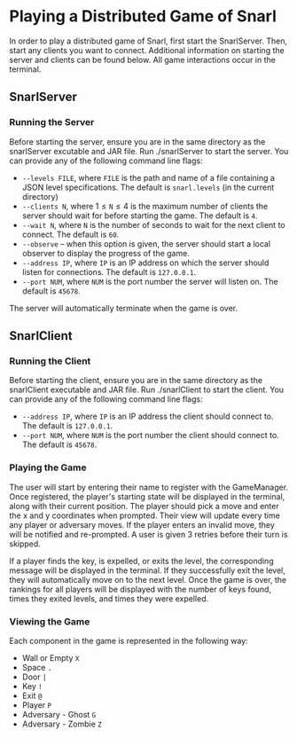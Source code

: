 # Playing a Distributed Game of Snarl #

In order to play a distributed game of Snarl, first start the SnarlServer. Then, start any clients you want to connect. Additional information on starting the server and clients can be found below. All game interactions occur in the terminal.

## SnarlServer ## 

### Running the Server ###
Before starting the server, ensure you are in the same directory as the snarlServer excutable and JAR file. Run ./snarlServer to start the server. You can provide any of the following command line flags:

* `--levels FILE`, where `FILE` is the path and name of a file containing a JSON level specifications. The default is `snarl.levels` (in the current directory)
* `--clients N`, where 1 ≤ `N` ≤ 4 is the maximum number of clients the server should wait for before starting the game. The default is `4`.
* `--wait N`, where `N` is the number of seconds to wait for the next client to connect. The default is `60`.
* `--observe` – when this option is given, the server should start a local observer to display the progress of the game.
* `--address IP`, where `IP` is an IP address on which the server should listen for connections. The default is `127.0.0.1`.
* `--port NUM`, where `NUM` is the port number the server will listen on. The default is `45678`.

The server will automatically terminate when the game is over.  

## SnarlClient

### Running the Client
Before starting the client, ensure you are in the same directory as the snarlClient executable and JAR file. Run ./snarlClient to start the client. You can provide any of the following command line flags:

* `--address IP`, where `IP` is an IP address the client should connect to. The default is `127.0.0.1`.
* `--port NUM`, where `NUM` is the port number the client should connect to. The default is `45678`.

### Playing the Game
The user will start by entering their name to register with the GameManager. Once registered, the player's starting state will be displayed in the terminal, along with their current position. The player should pick a move and enter the x and y coordinates when prompted. Their view will update every time any player or adversary moves. If the player enters an invalid move, they will be notified and re-prompted. A user is given 3 retries before their turn is skipped.

If a player finds the key, is expelled, or exits the level, the corresponding message will be displayed in the terminal. If they successfully exit the level, they will automatically move on to the next level. Once the game is over, the rankings for all players will be displayed with the number of keys found, times they exited levels, and times they were expelled.

### Viewing the Game
Each component in the game is represented in the following way:

* Wall or Empty `X`
* Space `.`
* Door `|`
* Key `!`
* Exit `@`
* Player `P`
* Adversary - Ghost `G`
* Adversary - Zombie `Z`
